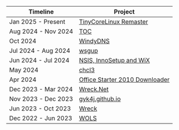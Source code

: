 | **Timeline**        | **Project**                                                               |
| ------------------- | ------------------------------------------------------------------------- |
| Jan 2025 - Present  | [TinyCoreLinux Remaster](https://github.com/gyk4j/tinycorelinux-remaster) |
| Aug 2024 - Nov 2024 | [TOC](https://github.com/gyk4j/toc)                                       |
| Oct 2024            | [WindyDNS](https://github.com/gyk4j/windydns)                             |
| Jul 2024 - Aug 2024 | [wsgup](https://github.com/gyk4j/wsgup)                                   |
| Jun 2024 - Jul 2024 | [NSIS, InnoSetup and WiX](https://github.com/gyk4j/installer)             |
| May 2024            | [chcl3](https://github.com/gyk4j/chcl3)                                   |
| Apr 2024            | [Office Starter 2010 Downloader](https://github.com/gyk4j/o2010s)         |
| Dec 2023 - Mar 2024 | [Wreck.Net](https://github.com/gyk4j/wreck-net)                           |
| Nov 2023 - Dec 2023 | [gyk4j.github.io](https://gyk4j.github.io)                                |
| Jun 2023 - Oct 2023 | [Wreck](https://github.com/gyk4j/wreck)                                   |
| Dec 2022 - Jun 2023 | [WOLS](https://github.com/gyk4j/wols)                                     |

<!--
### Hi there 👋
**gyk4j/gyk4j** is a ✨ _special_ ✨ repository because its `README.md` (this file) appears on your GitHub profile.

Here are some ideas to get you started:

- 🔭 I’m currently working on ...
- 🌱 I’m currently learning ...
- 👯 I’m looking to collaborate on ...
- 🤔 I’m looking for help with ...
- 💬 Ask me about ...
- 📫 How to reach me: ...
- 😄 Pronouns: ...
- ⚡ Fun fact: ...
-->
